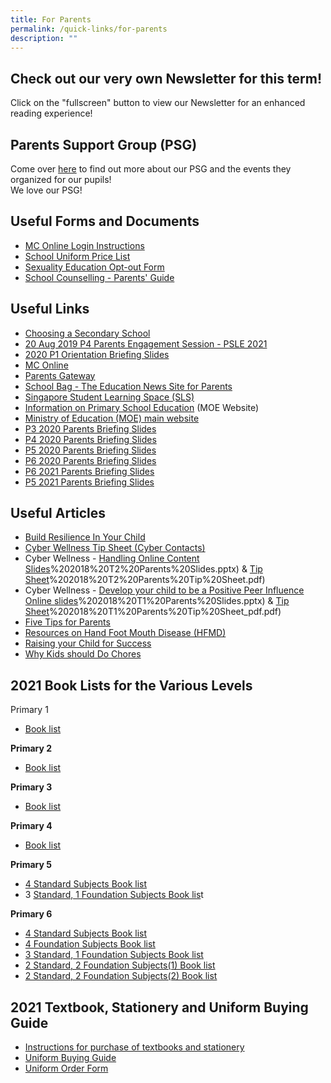```yaml
---
title: For Parents
permalink: /quick-links/for-parents
description: ""
---
```

Check out our very own Newsletter for this term!
------------------------------------------------

  
  
Click on the "fullscreen" button to view our Newsletter for an enhanced reading experience!  
  

Parents Support Group (PSG)
---------------------------

  
Come over [here](https://yiochukangpri.moe.edu.sg/partners/parent-support-group-psg) to find out more about our PSG and the events they organized for our pupils!   
We love our PSG!  
  

Useful Forms and Documents
--------------------------

  

*   [MC Online Login Instructions](https://yiochukangpri.moe.edu.sg/qql/slot/u746/Others/Notification%20for%20Parents/Useful%20Links/MCE%20Parents'%20Talk%202015%20[Compatibility%20Mode].pdf)
*   [School Uniform Price List](https://yiochukangpri.moe.edu.sg/qql/slot/u746/Others/Notification%20for%20Parents/Forms/2019_Uniform.pdf)
*   [Sexuality Education Opt-out Form](https://yiochukangpri.moe.edu.sg/qql/slot/u746/Others/Notification%20for%20Parents/Letters%20to%20Parents%202018/2018_SEd_Parents'%20Opt-out%20Form.pdf)
*   [School Counselling - Parents' Guide](https://docs.google.com/a/yckps.edu.sg/viewer?a=v&pid=sites&srcid=eWNrcHMuZWR1LnNnfHlja3BzLWxlYXZlZm9ybXxneDo3YTNjNmQ4OTY2YWY0OTA1)

Useful Links
------------

*   [Choosing a Secondary School](https://www.schoolbag.sg/story/the-next-phase-choosing-a-secondary-school?utm_source=newsletter&utm_medium=email&utm_campaign=2019-Oct)
*   [20 Aug 2019 P4 Parents Engagement Session - PSLE 2021](https://yiochukangpri.moe.edu.sg/qql/slot/u746/Others/Notification%20for%20Parents/Useful%20Links/P4%20Parents%20Engagement%20Session%20%20-%20PSLE%202021%20(20%20August%202019).pdf)
*   [2020 P1 Orientation Briefing Slides](https://yiochukangpri.moe.edu.sg/qql/slot/u746/Others/Notification%20for%20Parents/Useful%20Links/P1%20(2020)%20Orientation%20Slides%20By%20Vice%20Principal.pdf)
*   [MC Online](https://www.mconline.sg/LEAD/login/lms_login.aspx)
*   [Parents Gateway](https://pg.moe.edu.sg/)
*   [School Bag - The Education News Site for Parents](https://www.schoolbag.sg/)
*   [Singapore Student Learning Space (SLS)](http://learning.moe.edu.sg/)
*   [Information on Primary School Education](https://www.moe.gov.sg/education/primary) (MOE Website)
*   [Ministry of Education (MOE) main website](https://www.moe.gov.sg/)
*   [P3 2020 Parents Briefing Slides](https://yiochukangpri.moe.edu.sg/qql/slot/u746/Others/Notification%20for%20Parents/P3%20P5%20Parents%20Briefing/2020%20P3%20Parents%20Briefing%20Session_7%20Feb%202020_website.pdf)
*   [P4 2020 Parents Briefing Slides](https://yiochukangpri.moe.edu.sg/qql/slot/u746/Others/Notification%20for%20Parents/Useful%20Links/P4%20Parents%20Briefing%20Jan%202020.pdf) 
*   [P5 2020 Parents Briefing Slides](https://yiochukangpri.moe.edu.sg/qql/slot/u746/Others/Notification%20for%20Parents/P3%20P5%20Parents%20Briefing/2020%20P5%20Parents%20Briefing%20Session_7%20Feb%202020_Website.pdf)
*   [P6 2020 Parents Briefing Slides](https://yiochukangpri.moe.edu.sg/qql/slot/u746/Others/Notification%20for%20Parents/Useful%20Links/P6%20Parents%20Briefing_Jan%202020.pdf)
*   [P6 2021 Parents Briefing Slides](https://yiochukangpri.moe.edu.sg/qql/slot/u746/2021/announcements/parents%20briefing%20slides/P6%20Parents%20Briefing_13%20Jan%202021_Web.pdf)
*   [P5 2021 Parents Briefing Slides](https://yiochukangpri.moe.edu.sg/qql/slot/u746/2021/announcements/parents%20briefing%20slides/2021%20P5%20Parents%20Briefing_15%20Jan_Sch%20Website.pdf)

Useful Articles
---------------

  

*   [Build Resilience In Your Child](https://yiochukangpri.moe.edu.sg/others/building-resilience)
*   [Cyber Wellness Tip Sheet (Cyber Contacts)](https://yiochukangpri.moe.edu.sg/qql/slot/u746/Others/Notification%20for%20Parents/Useful%20Links/Cyberwellness%20Tip%20sheet%20for%20Parents.pdf)
*   Cyber Wellness - [Handling Online Content Slides](https://yiochukangpri.moe.edu.sg/qql/slot/u746/Others/Notification%20for%20Parents/Useful%20Links/3A)%202018%20T2%20Parents%20Slides.pptx) & [Tip Sheet](https://yiochukangpri.moe.edu.sg/qql/slot/u746/Others/Notification%20for%20Parents/Useful%20Links/3B)%202018%20T2%20Parents%20Tip%20Sheet.pdf)
*   Cyber Wellness - [Develop your child to be a Positive Peer Influence Online slides](https://yiochukangpri.moe.edu.sg/qql/slot/u746/Others/Notification%20for%20Parents/Useful%20Links/3A)%202018%20T1%20Parents%20Slides.pptx) & [Tip Sheet](https://yiochukangpri.moe.edu.sg/qql/slot/u746/Others/Notification%20for%20Parents/Useful%20Links/3B)%202018%20T1%20Parents%20Tip%20Sheet_pdf.pdf)
*   [Five Tips for Parents](https://docs.google.com/a/yckps.edu.sg/viewer?a=v&pid=sites&srcid=eWNrcHMuZWR1LnNnfHlja3BzLWxlYXZlZm9ybXxneDo3NzRiZjc3OWZlNmEzZmQ)
*   [Resources on Hand Foot Mouth Disease (HFMD)](http://www.hpb.gov.sg/HOPPortal/dandc-article/792)
*   [Raising your Child for Success](https://www.schoolbag.sg/story/raising-your-child-for-success#.V4xsxet97IX)
*   [Why Kids should Do Chores](https://www.schoolbag.sg/story/why-kids-should-do-chores#.V1RPLrh97IU)

2021 Book Lists for the Various Levels
--------------------------------------

  
Primary 1  

*   [Book list](https://yiochukangpri.moe.edu.sg/qql/slot/u746/2020/booklist/P1%20Booklist%202021.pdf) 

  

**Primary 2**

*   [Book list](https://yiochukangpri.moe.edu.sg/qql/slot/u746/2020/booklist/P2%20Booklist%202021.pdf)

  

**Primary 3**

*   [Book list](https://yiochukangpri.moe.edu.sg/qql/slot/u746/2020/booklist/P3%20Booklist%202021.pdf)

  

**Primary 4**

*   [Book list](https://yiochukangpri.moe.edu.sg/qql/slot/u746/2020/booklist/P4%20Booklist%202021.pdf)

  

**Primary 5** 

*   [4 Standard Subjects Book list](https://yiochukangpri.moe.edu.sg/qql/slot/u746/2020/booklist/P5%20Booklist%202021.pdf)
*   3 [Standard, 1 Foundation Subjects Book lis](https://yiochukangpri.moe.edu.sg/qql/slot/u746/2020/booklist/P5%203S1F%20Booklist%202021.pdf)t

**Primary 6**

*   [4 Standard Subjects Book list](https://yiochukangpri.moe.edu.sg/qql/slot/u746/2020/booklist/P6%20Boolist%202021.pdf)
*   [4 Foundation Subjects Book list](https://yiochukangpri.moe.edu.sg/qql/slot/u746/2020/booklist/P6%20Foundation%20Booklist%202021.pdf)
*   [3 Standard, 1 Foundation Subjects Book list](https://yiochukangpri.moe.edu.sg/qql/slot/u746/2020/booklist/P6%203S1F%20Booklist.pdf)
*   [2 Standard, 2 Foundation Subjects(1) Book list](https://yiochukangpri.moe.edu.sg/qql/slot/u746/2020/booklist/P6%202S2F%20-%201%20Booklist.pdf)
*   [2 Standard, 2 Foundation Subjects(2) Book list](https://yiochukangpri.moe.edu.sg/qql/slot/u746/2020/booklist/P6%202S2F%20-%202%20Booklist.pdf)

  

2021 Textbook, Stationery and Uniform Buying Guide
--------------------------------------------------

  

*   [Instructions for purchase of textbooks and stationery](https://yiochukangpri.moe.edu.sg/qql/slot/u746/2020/booklist/Intructions%20For%20Purhcase%20of%20Textbooks%20%20Stationery%202020%20(002).pptx)
*   [Uniform Buying Guide](https://yiochukangpri.moe.edu.sg/qql/slot/u746/2020/booklist/Uniform%20buying%20guide.pdf)
*   [Uniform Order Form](https://yiochukangpri.moe.edu.sg/qql/slot/u746/2020/booklist/Uniform%20Order%20form.pdf)